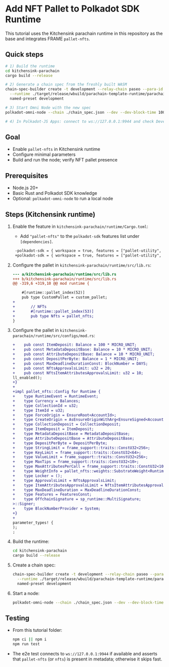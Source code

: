 # Add NFT Pallet to Polkadot SDK Runtime

This tutorial uses the Kitchensink parachain runtime in this repository as the base and integrates FRAME `pallet-nfts`.

## Quick steps

```bash
# 1) Build the runtime
cd kitchensink-parachain
cargo build --release

# 2) Generate a chain spec from the freshly built WASM
chain-spec-builder create -t development --relay-chain paseo --para-id 1000 \
  --runtime ./target/release/wbuild/parachain-template-runtime/parachain_template_runtime.compact.compressed.wasm \
  named-preset development

# 3) Start Omni Node with the new spec
polkadot-omni-node --chain ./chain_spec.json --dev --dev-block-time 1000

# 4) In Polkadot-JS Apps: connect to ws://127.0.0.1:9944 and check Developer -> Extrinsics for `nfts`
```

## Goal
- Enable `pallet-nfts` in Kitchensink runtime
- Configure minimal parameters
- Build and run the node; verify NFT pallet presence

## Prerequisites
- Node.js 20+
- Basic Rust and Polkadot SDK knowledge
- Optional: `polkadot-omni-node` to run a local node

## Steps (Kitchensink runtime)

1. Enable the feature in `kitchensink-parachain/runtime/Cargo.toml`:
   - Add `"pallet-nfts"` to the `polkadot-sdk` features list under `[dependencies]`.

   ```diff
    -polkadot-sdk = { workspace = true, features = ["pallet-utility", "cumulus-pallet-aura-ext", "cumulus-pallet-session-benchmarking", "cumulus-pallet-weight-reclaim", "cumulus-pallet-xcm", "cumulus-pallet-xcmp-queue", "cumulus-primitives-aura", "cumulus-primitives-core", "cumulus-primitives-utility", "pallet-aura", "pallet-authorship", "pallet-balances", "pallet-collator-selection", "pallet-message-queue", "pallet-session", "pallet-sudo", "pallet-timestamp", "pallet-transaction-payment", "pallet-transaction-payment-rpc-runtime-api", "pallet-xcm", "parachains-common", "polkadot-parachain-primitives", "polkadot-runtime-common", "runtime", "staging-parachain-info", "staging-xcm", "staging-xcm-builder", "staging-xcm-executor"], default-features = false }
    +polkadot-sdk = { workspace = true, features = ["pallet-utility", "cumulus-pallet-aura-ext", "cumulus-pallet-session-benchmarking", "cumulus-pallet-weight-reclaim", "cumulus-pallet-xcm", "cumulus-pallet-xcmp-queue", "cumulus-primitives-aura", "cumulus-primitives-core", "cumulus-primitives-utility", "pallet-aura", "pallet-authorship", "pallet-balances", "pallet-nfts", "pallet-collator-selection", "pallet-message-queue", "pallet-session", "pallet-sudo", "pallet-timestamp", "pallet-transaction-payment", "pallet-transaction-payment-rpc-runtime-api", "pallet-xcm", "parachains-common", "polkadot-parachain-primitives", "polkadot-runtime-common", "runtime", "staging-parachain-info", "staging-xcm", "staging-xcm-builder", "staging-xcm-executor"], default-features = false }
   ```

2. Configure the pallet in `kitchensink-parachain/runtime/src/lib.rs`:

    ```diff 
    --- a/kitchensink-parachain/runtime/src/lib.rs
    +++ b/kitchensink-parachain/runtime/src/lib.rs
    @@ -319,6 +319,10 @@ mod runtime {
    
        #[runtime::pallet_index(52)]
        pub type CustomPallet = custom_pallet;
    +
    +       // NFTs
    +       #[runtime::pallet_index(53)]
    +       pub type Nfts = pallet_nfts;
    }
    ```

3. Configure the pallet in `kitchensink-parachain/runtime/src/configs/mod.rs`:

    ```diff
    +    pub const ItemDeposit: Balance = 100 * MICRO_UNIT;
    +    pub const MetadataDepositBase: Balance = 10 * MICRO_UNIT;
    +    pub const AttributeDepositBase: Balance = 10 * MICRO_UNIT;
    +    pub const DepositPerByte: Balance = 1 * MICRO_UNIT;
    +    pub const MaxDeadlineDurationConst: BlockNumber = DAYS;
    +    pub const NftsApprovalsLimit: u32 = 20;
    +    pub const NftsItemAttributesApprovalsLimit: u32 = 10;
    ll_enabled();
    +}
    +
    +impl pallet_nfts::Config for Runtime {
    +    type RuntimeEvent = RuntimeEvent;
    +    type Currency = Balances;
    +    type CollectionId = u32;
    +    type ItemId = u32;
    +    type ForceOrigin = EnsureRoot<AccountId>;
    +    type CreateOrigin = AsEnsureOriginWithArg<EnsureSigned<AccountId>>;
    +    type CollectionDeposit = CollectionDeposit;
    +    type ItemDeposit = ItemDeposit;
    +    type MetadataDepositBase = MetadataDepositBase;
    +    type AttributeDepositBase = AttributeDepositBase;
    +    type DepositPerByte = DepositPerByte;
    +    type StringLimit = frame_support::traits::ConstU32<256>;
    +    type KeyLimit = frame_support::traits::ConstU32<64>;
    +    type ValueLimit = frame_support::traits::ConstU32<256>;
    +    type MaxTips = frame_support::traits::ConstU32<10>;
    +    type MaxAttributesPerCall = frame_support::traits::ConstU32<10>;
    +    type WeightInfo = pallet_nfts::weights::SubstrateWeight<Runtime>;
    +    type Locker = ();
    +    type ApprovalsLimit = NftsApprovalsLimit;
    +    type ItemAttributesApprovalsLimit = NftsItemAttributesApprovalsLimit;
    +    type MaxDeadlineDuration = MaxDeadlineDurationConst;
    +    type Features = FeaturesConst;
    +    type OffchainSignature = sp_runtime::MultiSignature;
    >::Signer;
    +    type BlockNumberProvider = System;
    +}
    +
    parameter_types! {
    );
    ;
    ```


4. Build the runtime:

   ```bash
   cd kitchensink-parachain
   cargo build --release
   ```

5. Create a chain spec:

    ```bash
    chain-spec-builder create -t development --relay-chain paseo --para-id 1000 \
      --runtime ./target/release/wbuild/parachain-template-runtime/parachain_template_runtime.compact.compressed.wasm \
      named-preset development
    ```

6. Start a node:

   ```bash
   polkadot-omni-node --chain ./chain_spec.json --dev --dev-block-time 1000
   ```


## Testing
- From this tutorial folder:
  ```bash
  npm ci || npm i
  npm run test
  ```
- The e2e test connects to `ws://127.0.0.1:9944` if available and asserts that `pallet-nfts` (or `nfts`) is present in metadata; otherwise it skips fast.